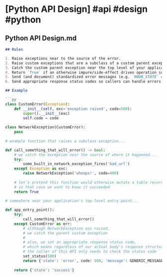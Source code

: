 # [Python API Design] #api #design #python

## Python API Design.md

```markdown
## Rules

1. Raise exceptions near to the source of the error.
2. Raise custom exceptions that are a subclass of a custom parent exception.
3. Catch the custom parent exception near the top level of your application.
4. Return `True` if an otherwise impure/side-effect driven operation succeeded.
5. Send (and document) standardized error messages (e.g. `NOUN_STATE` == `INPUT_INVALID`)
6. Send appropriate response status codes so callers can handle errors without parsing response structure.

## Example

```py
class CustomError(Exception):
	def __init__(self, exc='exception raised', code=500):
		super().__init__(exc)
		self.code = code
        
class NetworkException(CustomError):
	pass
    
# example function that raises a subclass exception...

def call_something_that_will_error() -> bool:
	# we catch the exception near the source of where it happened...
	try:
    	some_built_in_network_exception_fires('bad_url')
    except Exception as exc:
    	raise NetworkException('whoops!', code=400)
        
    # let's pretend this function would otherwise mutate a table record,
    # in that case we want to know it succeeded
    return True
    
# somewhere near your application's top-level entry point...

def app_entry_point():
	try:
		call_something_that_will_error()
	except CustomError as err:
		# although NetworkException was raised, 
		# we catch the parent custom exception
		#
		# also, we set an appropriate response status code,
		# which means regardless of our actual body's response structure
		# the caller of this API only needs to check the status code
		set_status(500)
		return {'state': 'error', code: 500, 'message': GENERIC_MESSAGE}
        
   	return {'state': 'success'}
```
```

